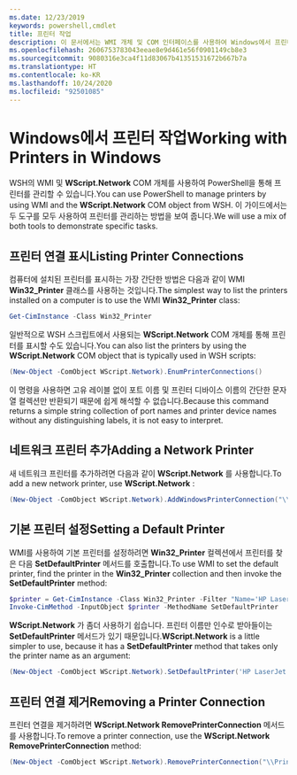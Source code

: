 ```yaml
---
ms.date: 12/23/2019
keywords: powershell,cmdlet
title: 프린터 작업
description: 이 문서에서는 WMI 개체 및 COM 인터페이스를 사용하여 Windows에서 프린터를 관리하는 방법을 보여줍니다.
ms.openlocfilehash: 2606753783043eeae8e9d461e56f0901149cb8e3
ms.sourcegitcommit: 9080316e3ca4f11d83067b41351531672b667b7a
ms.translationtype: HT
ms.contentlocale: ko-KR
ms.lasthandoff: 10/24/2020
ms.locfileid: "92501085"
---
```

# <a name="working-with-printers-in-windows"></a><span data-ttu-id="85ad1-104">Windows에서 프린터 작업</span><span class="sxs-lookup"><span data-stu-id="85ad1-104">Working with Printers in Windows</span></span>

<span data-ttu-id="85ad1-105">WSH의 WMI 및 **WScript.Network** COM 개체를 사용하여 PowerShell을 통해 프린터를 관리할 수 있습니다.</span><span class="sxs-lookup"><span data-stu-id="85ad1-105">You can use PowerShell to manage printers by using WMI and the **WScript.Network** COM object from WSH.</span></span> <span data-ttu-id="85ad1-106">이 가이드에서는 두 도구를 모두 사용하여 프린터를 관리하는 방법을 보여 줍니다.</span><span class="sxs-lookup"><span data-stu-id="85ad1-106">We will use a mix of both tools to demonstrate specific tasks.</span></span>

## <a name="listing-printer-connections"></a><span data-ttu-id="85ad1-107">프린터 연결 표시</span><span class="sxs-lookup"><span data-stu-id="85ad1-107">Listing Printer Connections</span></span>

<span data-ttu-id="85ad1-108">컴퓨터에 설치된 프린터를 표시하는 가장 간단한 방법은 다음과 같이 WMI **Win32_Printer** 클래스를 사용하는 것입니다.</span><span class="sxs-lookup"><span data-stu-id="85ad1-108">The simplest way to list the printers installed on a computer is to use the WMI **Win32_Printer** class:</span></span>

```powershell
Get-CimInstance -Class Win32_Printer
```

<span data-ttu-id="85ad1-109">일반적으로 WSH 스크립트에서 사용되는 **WScript.Network** COM 개체를 통해 프린터를 표시할 수도 있습니다.</span><span class="sxs-lookup"><span data-stu-id="85ad1-109">You can also list the printers by using the **WScript.Network** COM object that is typically used in WSH scripts:</span></span>

```powershell
(New-Object -ComObject WScript.Network).EnumPrinterConnections()
```

<span data-ttu-id="85ad1-110">이 명령을 사용하면 고유 레이블 없이 포트 이름 및 프린터 디바이스 이름의 간단한 문자열 컬렉션만 반환되기 때문에 쉽게 해석할 수 없습니다.</span><span class="sxs-lookup"><span data-stu-id="85ad1-110">Because this command returns a simple string collection of port names and printer device names without any distinguishing labels, it is not easy to interpret.</span></span>

## <a name="adding-a-network-printer"></a><span data-ttu-id="85ad1-111">네트워크 프린터 추가</span><span class="sxs-lookup"><span data-stu-id="85ad1-111">Adding a Network Printer</span></span>

<span data-ttu-id="85ad1-112">새 네트워크 프린터를 추가하려면 다음과 같이 **WScript.Network** 를 사용합니다.</span><span class="sxs-lookup"><span data-stu-id="85ad1-112">To add a new network printer, use **WScript.Network** :</span></span>

```powershell
(New-Object -ComObject WScript.Network).AddWindowsPrinterConnection("\\Printserver01\Xerox5")
```

## <a name="setting-a-default-printer"></a><span data-ttu-id="85ad1-113">기본 프린터 설정</span><span class="sxs-lookup"><span data-stu-id="85ad1-113">Setting a Default Printer</span></span>

<span data-ttu-id="85ad1-114">WMI를 사용하여 기본 프린터를 설정하려면 **Win32_Printer** 컬렉션에서 프린터를 찾은 다음 **SetDefaultPrinter** 메서드를 호출합니다.</span><span class="sxs-lookup"><span data-stu-id="85ad1-114">To use WMI to set the default printer, find the printer in the **Win32_Printer** collection and then invoke the **SetDefaultPrinter** method:</span></span>

```powershell
$printer = Get-CimInstance -Class Win32_Printer -Filter "Name='HP LaserJet 5Si'"
Invoke-CimMethod -InputObject $printer -MethodName SetDefaultPrinter
```

<span data-ttu-id="85ad1-115">**WScript.Network** 가 좀더 사용하기 쉽습니다. 프린터 이름만 인수로 받아들이는 **SetDefaultPrinter** 메서드가 있기 때문입니다.</span><span class="sxs-lookup"><span data-stu-id="85ad1-115">**WScript.Network** is a little simpler to use, because it has a **SetDefaultPrinter** method that takes only the printer name as an argument:</span></span>

```powershell
(New-Object -ComObject WScript.Network).SetDefaultPrinter('HP LaserJet 5Si')
```

## <a name="removing-a-printer-connection"></a><span data-ttu-id="85ad1-116">프린터 연결 제거</span><span class="sxs-lookup"><span data-stu-id="85ad1-116">Removing a Printer Connection</span></span>

<span data-ttu-id="85ad1-117">프린터 연결을 제거하려면 **WScript.Network RemovePrinterConnection** 메서드를 사용합니다.</span><span class="sxs-lookup"><span data-stu-id="85ad1-117">To remove a printer connection, use the **WScript.Network RemovePrinterConnection** method:</span></span>

```powershell
(New-Object -ComObject WScript.Network).RemovePrinterConnection("\\Printserver01\Xerox5")
```
